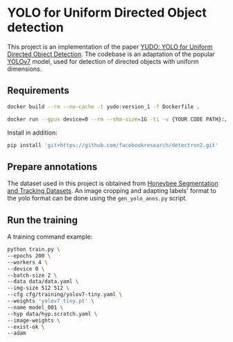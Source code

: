 # YOLO for Uniform Directed Object detection

This project is an implementation of the paper [YUDO: YOLO for Uniform Directed Object Detection](https://arxiv.org/abs/2308.04542). The codebase is an adaptation of the popular [YOLOv7](https://github.com/WongKinYiu/yolov7) model, used for detection of directed objects with uniform dimensions.

## Requirements
```bash
docker build --rm --no-cache -t yudo:version_1 -f Dockerfile .
```

```bash
docker run --gpus device=0 --rm --shm-size=1G -ti -v {YOUR CODE PATH}:/yudo --name yudo yudo:version_1
```

Install in addition:
```bash
pip install 'git+https://github.com/facebookresearch/detectron2.git'
```

## Prepare annotations
The dataset used in this project is obtained from [Honeybee Segmentation and Tracking Datasets](https://groups.oist.jp/bptu/honeybee-tracking-dataset). An image cropping and adapting labels' format to the yolo format can be done using the `gen_yolo_anns.py` script.

## Run the training
A training command example:
```bash
python train.py \
--epochs 200 \
--workers 4 \
--device 0 \
--batch-size 2 \
--data data/data.yaml \
--img-size 512 512 \
--cfg cfg/training/yolov7-tiny.yaml \
--weights 'yolov7-tiny.pt' \
--name model_001 \
--hyp data/hyp.scratch.yaml \
--image-weights \
--exist-ok \
--adam
```